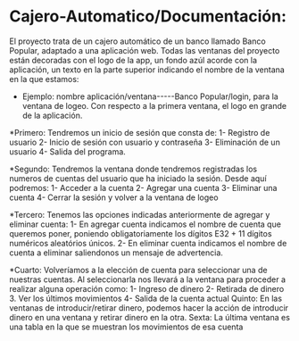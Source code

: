 # Cajero-Automatico/Documentación:
El proyecto trata de un cajero automático de un banco llamado Banco Popular, adaptado a una aplicación web.
Todas las ventanas del proyecto están decoradas con el logo de la app, un fondo azúl acorde con la aplicación, un texto en
la parte superior indicando el nombre de la ventana en la que estamos:
* Ejemplo: nombre aplicación/ventana-----Banco Popular/login, para la ventana de logeo.
Con respecto a la primera ventana, el logo en grande de la aplicación.

*Primero: Tendremos un inicio de sesión que consta de:
  1- Registro de usuario
  2- Inicio de sesión con usuario y contraseña
  3- Eliminación de un usuario
  4- Salida del programa.
  
*Segundo: Tendremos la ventana donde tendremos registradas los numeros de cuentas del usuario que ha iniciado la sesión. 
  Desde aquí podremos:
  1- Acceder a la cuenta
  2- Agregar una cuenta
  3- Eliminar una cuenta
  4- Cerrar la sesión y volver a la ventana de logeo
  
 *Tercero: Tenemos las opciones indicadas anteriormente de agregar y eliminar cuenta:
  1- En agregar cuenta indicamos el nombre de cuenta que queremos poner, poniendo obligatoriamente los dígitos E32 + 11 dígitos     numéricos
  aleatórios únicos.
  2- En eliminar cuenta indicamos el nombre de cuenta a eliminar saliendonos un mensaje de advertencia.
  
 *Cuarto: Volveríamos a la elección de cuenta para seleccionar una de nuestras cuentas. Al seleccionarla nos llevará a la ventana para
 proceder a realizar alguna operación como:
  1- Ingreso de dinero
  2- Retirada de dinero
  3. Ver los últimos movimientos
  4- Salida de la cuenta actual
 Quinto: En las ventanas de introducir/retirar dinero, podemos hacer la acción de introducir dinero en una ventana y retirar dinero
  en la otra.
 Sexta: La última ventana es una tabla en la que se muestran los movimientos de esa cuenta
    
